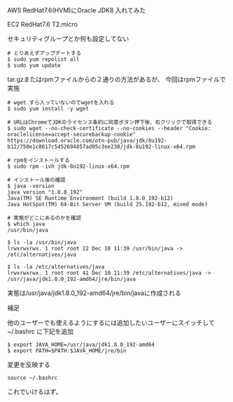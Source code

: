 AWS RedHat7.6(HVM)にOracle JDK8 入れてみた

EC2 RedHat7.6
T2.micro

セキュリティグループとか何も設定してない

```
# とりあえずアップデートする
$ sudo yum repolist all
$ sudo yum update
```

tar.gzまたはrpmファイルからの２通りの方法があるが、
今回はrpmファイルで実施

```
# wget すら入っていないのでwgetを入れる
$ sudo yum install -y wget

# URLはChromeでJDKのライセンス条約に同意ボタン押下後、右クリックで取得できる
$ sudo wget --no-check-certificate --no-cookies --header "Cookie: oraclelicense=accept-securebackup-cookie" https://download.oracle.com/otn-pub/java/jdk/8u192-b12/750e1c8617c5452694857ad95c3ee230/jdk-8u192-linux-x64.rpm

# rpmをインストールする
$ sudo rpm -ivh jdk-8u192-linux-x64.rpm

# インストール後の確認
$ java -version
java version "1.8.0_192"
Java(TM) SE Runtime Environment (build 1.8.0_192-b12)
Java HotSpot(TM) 64-Bit Server VM (build 25.192-b12, mixed mode)

# 実態がどこにあるのかを確認
$ which java
/usr/bin/java

$ ls -la /usr/bin/java
lrwxrwxrwx. 1 root root 22 Dec 10 11:39 /usr/bin/java -> /etc/alternatives/java

$ ls -la /etc/alternatives/java
lrwxrwxrwx. 1 root root 41 Dec 10 11:39 /etc/alternatives/java -> /usr/java/jdk1.8.0_192-amd64/jre/bin/java
```

実態は/usr/java/jdk1.8.0_192-amd64/jre/bin/javaに作成される

補足

他のユーザーでも使えるようにするには追加したいユーザーにスイッチして　~/.bashrc に下記を追加

```
$ export JAVA_HOME=/usr/java/jdk1.8.0_192-amd64
$ export PATH=$PATH:$JAVA_HOME/jre/bin
```

変更を反映する

```
source ~/.bashrc
```

これでいけるはず。
